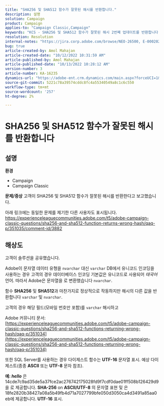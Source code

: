 ```yaml
---
title: "SHA256 및 SHA512 함수가 잘못된 해시를 반환합니다."
description: 설명
solution: Campaign
product: Campaign
applies-to: "Campaign Classic,Campaign"
keywords: "KCS - SHA256 및 SHA512 함수가 잘못된 해시 2번째 업데이트를 반환합니다."
resolution: Resolution
internal-notes: "https://jira.corp.adobe.com/browse/NEO-26500, E-000202021, E-000148142"
bug: true
article-created-by: Amol Mahajan
article-created-date: "10/12/2022 10:31:59 AM"
article-published-by: Amol Mahajan
article-published-date: "10/13/2022 10:28:12 AM"
version-number: 3
article-number: KA-16235
dynamics-url: "https://adobe-ent.crm.dynamics.com/main.aspx?forceUCI=1&pagetype=entityrecord&etn=knowledgearticle&id=b5d33d17-194a-ed11-bba1-000d3a31576b"
source-git-commit: 5221c78a39574cddc8fc4a55340549a8c1c6c550
workflow-type: tm+mt
source-wordcount: '257'
ht-degree: 2%

---
```


# SHA256 및 SHA512 함수가 잘못된 해시를 반환합니다

## 설명

<b>환경</b>
- Campaign
- Campaign Classic

<b>문제/증상</b>
고객이 SHA256 및 SHA512 함수가 잘못된 해시를 반환한다고 보고했습니다.

아래 링크에는 동일한 문제를 제기한 다른 사용자도 표시됩니다. https://experienceleaguecommunities.adobe.com/t5/adobe-campaign-classic-questions/sha256-and-sha512-function-returns-wrong-hash/qaq-p/351035/comment-id/3882


## 해상도


고객이 솔루션을 공유했습니다.

Adobe이 문자열 데이터 유형을 `nvarchar` 대신 `varchar` DB에서 유니코드 인코딩을 사용하는 경우 고객의 경우 데이터베이스 인코딩 기본값은 유니코드로 사용되어 *태국어* 언어. 따라서 Adobe은 문자열을 로 변환했습니다 `nvarchar`.

함수 <b>SHA256</b> 및 <b>SHA512</b>과 마찬가지로 정상적으로 작동하지만 해시의 다른 값을 반환합니다 `varchar` 및 `nvarchar`.

고객의 경우 해당 필드(모바일 번호만 포함)를 `varchar` 해시하고

Adobe 커뮤니티 문서:
[https://experienceleaguecommunities.adobe.com/t5/adobe-campaign-classic-questions/sha256-and-sha512-functions-returning-wrong-hash/qaq-p/351034](https://experienceleaguecommunities.adobe.com/t5/adobe-campaign-classic-questions/sha256-and-sha512-functions-returning-wrong-hash/qaq-p/351034)

또한 SQL Server를 사용하는 경우 다이제스트 함수는 <b>UTF-16</b> 문자열 표시. 예상 다이제스트(종종 <b>ASCII</b> 또는 <b>UTF-8</b> 문자 참조).

<b>예: *hello</b>* 은 14cde7c9ad35de5a37fce2ac276742175028fd9f7cdf0dae01ff508b126429d9을 로 제공합니다. <b>SHA-256</b> on <b>ASCII/UTF-8</b> 의 문자열 표현 및 은 18fe2820b38427a08a5b49fb4d71a7027799bfe050d3050ca4d3491a85aa0eb에 제공합니다. <b>UTF-16</b> 표시.
